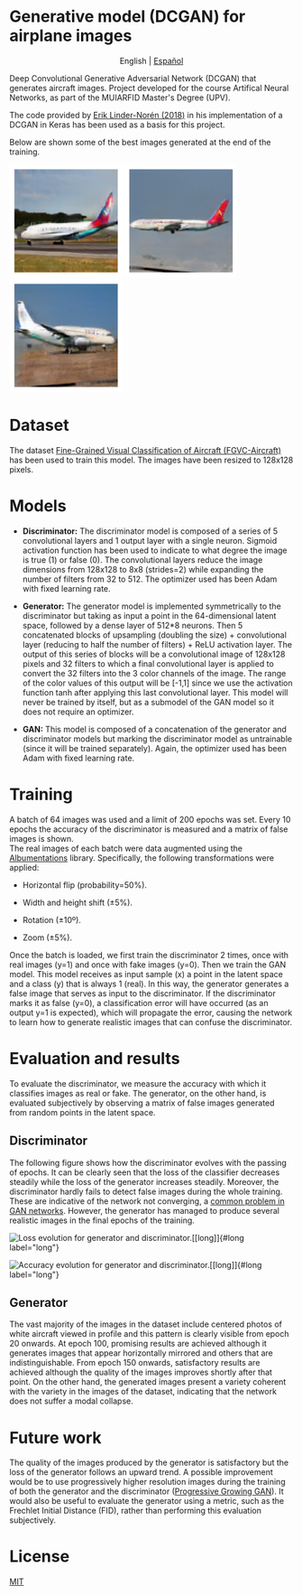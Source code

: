 
# Generative model (DCGAN) for airplane images

<p align="center">
  <span>English</span> |
  <a href="README.es-ES.md">Español</a>
</p>

Deep Convolutional Generative Adversarial Network (DCGAN) that generates aircraft images. Project developed for the course Artifical Neural Networks, as part of the MUIARFID Master's Degree (UPV).

The code provided by [Erik Linder-Norén (2018)](https://github.com/eriklindernoren/Keras-GAN/blob/master/dcgan/dcgan.py) in his implementation of a DCGAN in Keras has been used as a basis for this project.

Below are shown some of the best images generated at the end of the training.

<p float="left">
  <img src="images/generated/16.png" width="200" />
  <img src="images/generated/17.png" width="200" /> 
  <img src="images/generated/19.png" width="200" />
</p>

# Dataset

The dataset [Fine-Grained Visual Classification of Aircraft (FGVC-Aircraft)](https://www.robots.ox.ac.uk/~vgg/data/fgvc-aircraft/) has been used to train this model. The images have been resized to 128x128 pixels.

# Models

-   **Discriminator:** The discriminator model is composed of a series of 5 convolutional layers and 1 output layer with a single neuron. Sigmoid activation function has been used to indicate to what degree the image is true (1) or false (0). The convolutional layers reduce the image dimensions from 128x128 to 8x8 (strides=2) while expanding the number of filters from 32 to 512. The optimizer used has been Adam with fixed learning rate.

-   **Generator:** The generator model is implemented symmetrically to the discriminator but taking as input a point in the 64-dimensional latent space, followed by a dense layer of 512*8 neurons. Then 5 concatenated blocks of upsampling (doubling the size) + convolutional layer (reducing to half the number of filters) + ReLU activation layer. The output of this series of blocks will be a convolutional image of 128x128 pixels and 32 filters to which a final convolutional layer is applied to convert the 32 filters into the 3 color channels of the image. The range of the color values of this output will be \[-1,1] since we use the activation function tanh after applying this last convolutional layer. This model will never be trained by itself, but as a submodel of the GAN model so it does not require an optimizer.

-   **GAN:** This model is composed of a concatenation of the generator and discriminator models but marking the discriminator model as untrainable (since it will be trained separately). Again, the optimizer used has been Adam with fixed learning rate.

# Training

A batch of 64 images was used and a limit of 200 epochs was set. Every 10 epochs the accuracy of the discriminator is measured and a matrix of false images is shown.\
The real images of each batch were data augmented using the [Albumentations](https://github.com/albumentations-team/albumentations) library. Specifically, the following transformations were applied:

-   Horizontal flip (probability=50%).

-   Width and height shift (±5%).

-   Rotation (±10º).

-   Zoom (±5%).

Once the batch is loaded, we first train the discriminator 2 times, once with real images (y=1) and once with fake images (y=0). Then we train the GAN model. This model receives as input sample (x) a point in the latent space and a class (y) that is always 1 (real). In this way, the generator generates a false image that serves as input to the discriminator. If the discriminator marks it as false (y=0), a classification error will have occurred (as an output y=1 is expected), which will propagate the error, causing the network to learn how to generate realistic images that can confuse the discriminator.

# Evaluation and results

To evaluate the discriminator, we measure the accuracy with which it classifies images as real or fake. The generator, on the other hand, is evaluated subjectively by observing a matrix of false images generated from random points in the latent space.

## Discriminator

The following figure shows how the discriminator evolves with the passing of epochs. It can be clearly seen that the loss of the classifier decreases steadily while the loss of the generator increases steadily. Moreover, the discriminator hardly fails to detect false images during the whole training. These are indicative of the network not converging, a [common problem in GAN networks](https://machinelearningmastery.com/practical-guide-to-gan-failure-modes/). However, the generator has managed to produce several realistic images in the final epochs of the training.

![Loss evolution for generator and discriminator.[\[long\]]{#long
label="long"}](images/loss.png)

![Accuracy evolution for generator and discriminator.[\[long\]]{#long
label="long"}](images/acc.png)

## Generator

The vast majority of the images in the dataset include centered photos of white aircraft viewed in profile and this pattern is clearly visible from epoch 20 onwards. At epoch 100, promising results are achieved although it generates images that appear horizontally mirrored and others that are indistinguishable. From epoch 150 onwards, satisfactory results are achieved although the quality of the images improves shortly after that point. On the other hand, the generated images present a variety coherent with the variety in the images of the dataset, indicating that the network does not suffer a modal collapse.

# Future work

The quality of the images produced by the generator is satisfactory but the loss of the generator follows an upward trend. A possible improvement would be to use progressively higher resolution images during the training of both the generator and the discriminator ([Progressive Growing GAN](https://machinelearningmastery.com/introduction-to-progressive-growing-generative-adversarial-networks/)). It would also be useful to evaluate the generator using a metric, such as the Frechlet Initial Distance (FID), rather than performing this evaluation subjectively.

# License

[MIT](LICENSE)
